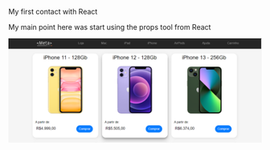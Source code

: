 My first contact with React

My main point here was start using the props tool from React

<img src="https://github.com/Lipessousa/Cards-de-E-comerce/blob/main/prints_Ecommerce/card_Ecomerce.PNG"/>
